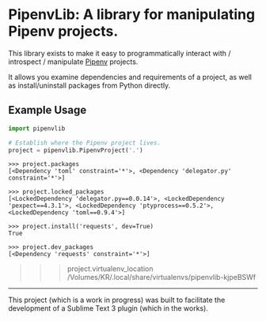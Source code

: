 # PipenvLib: A library for manipulating Pipenv projects.

This library exists to make it easy to programmatically interact with / introspect / manipulate [Pipenv](https://docs.pipenv.org) projects.

It allows you examine dependencies and requirements of a project, as well as install/uninstall packages from Python directly.


## Example Usage

```python
import pipenvlib

# Establish where the Pipenv project lives.
project = pipenvlib.PipenvProject('.')

```

```pycon
>>> project.packages
[<Dependency 'toml' constraint='*'>, <Dependency 'delegator.py' constraint='*'>]

>>> project.locked_packages
[<LockedDependency 'delegator.py==0.0.14'>, <LockedDependency 'pexpect==4.3.1'>, <LockedDependency 'ptyprocess==0.5.2'>, <LockedDependency 'toml==0.9.4'>]

>>> project.install('requests', dev=True)
True

>>> project.dev_packages
[<Dependency 'requests' constraint='*'>]
```

>>> project.virtualenv_location
/Volumes/KR/.local/share/virtualenvs/pipenvlib-kjpeBSWf

------------

This project (which is a work in progress) was built to facilitate the development of a Sublime Text 3 plugin (which in the works).
